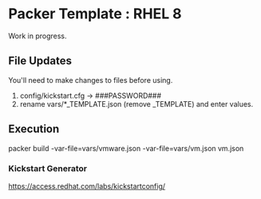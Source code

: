 # Packer Template : RHEL 8

Work in progress.

## File Updates

You'll need to make changes to files before using.

1. config/kickstart.cfg -> ###PASSWORD###
2. rename vars/\*\_TEMPLATE.json (remove \_TEMPLATE) and enter values.

## Execution

packer build -var-file=vars/vmware.json -var-file=vars/vm.json vm.json

### Kickstart Generator

https://access.redhat.com/labs/kickstartconfig/
